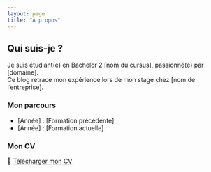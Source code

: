 ```yaml
---
layout: page
title: "À propos"
---
```


## Qui suis-je ?
Je suis étudiant(e) en Bachelor 2 [nom du cursus], passionné(e) par [domaine].  
Ce blog retrace mon expérience lors de mon stage chez [nom de l’entreprise].

### Mon parcours
- [Année] : [Formation précédente]
- [Année] : [Formation actuelle]

### Mon CV
📄 [Télécharger mon CV](CV.pdf)
